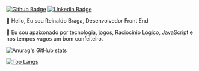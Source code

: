 [![Github Badge](https://img.shields.io/badge/-Github-000?style=flat-square&logo=Github&logoColor=white&link=https://github.com/bragarr)](https://github.com/bragarr)
[![Linkedin Badge](https://img.shields.io/badge/-LinkedIn-blue?style=flat-square&logo=Linkedin&logoColor=white&link=https://www.linkedin.com/in/bragareinaldo/)](https://www.linkedin.com/in/bragareinaldo/)

👋 Hello, Eu sou Reinaldo Braga, Desenvolvedor Front End

👀 Eu sou apaixonado por tecnologia, jogos, Raciocínio Lógico, JavaScript e nos tempos vagos um bom confeiteiro.


![Anurag's GitHub stats](https://github-readme-stats.vercel.app/api?username=bragarr&hide=contribs,prs)

[![Top Langs](https://github-readme-stats.vercel.app/api/top-langs/?username=bragarr&layout=compact)](https://github.com/bragarr/github-readme-stats)

